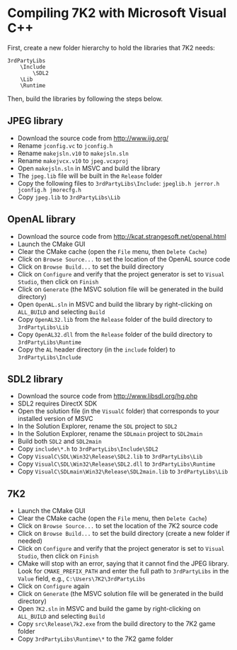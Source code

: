 Compiling 7K2 with Microsoft Visual C++
=======================================

First, create a new folder hierarchy to hold the libraries that 7K2 needs:

	3rdPartyLibs
	    \Include
	        \SDL2
	    \Lib
	    \Runtime

Then, build the libraries by following the steps below.

JPEG library
------------
* Download the source code from http://www.ijg.org/
* Rename `jconfig.vc` to `jconfig.h`
* Rename `makejsln.v10` to `makejsln.sln`
* Rename `makejvcx.v10` to `jpeg.vcxproj`
* Open `makejsln.sln` in MSVC and build the library
* The `jpeg.lib` file will be built in the `Release` folder
* Copy the following files to `3rdPartyLibs\Include`:
  `jpeglib.h jerror.h jconfig.h jmorecfg.h`
* Copy `jpeg.lib` to `3rdPartyLibs\Lib`

OpenAL library
--------------
* Download the source code from http://kcat.strangesoft.net/openal.html
* Launch the CMake GUI
* Clear the CMake cache (open the `File` menu, then `Delete Cache`)
* Click on `Browse Source...` to set the location of the OpenAL source code
* Click on `Browse Build...` to set the build directory
* Click on `Configure` and verify that the project generator is set to `Visual
  Studio`, then click on `Finish`
* Click on `Generate` (the MSVC solution file will be generated in the build
  directory)
* Open `OpenAL.sln` in MSVC and build the library by right-clicking on
  `ALL_BUILD` and selecting `Build`
* Copy `OpenAL32.lib` from the `Release` folder of the build directory to
  `3rdPartyLibs\Lib`
* Copy `OpenAL32.dll` from the `Release` folder of the build directory to
  `3rdPartyLibs\Runtime`
* Copy the `AL` header directory (in the `include` folder) to
  `3rdPartyLibs\Include`

SDL2 library
------------
* Download the source code from http://www.libsdl.org/hg.php
* SDL2 requires DirectX SDK
* Open the solution file (in the `VisualC` folder) that corresponds to your
  installed version of MSVC
* In the Solution Explorer, rename the `SDL` project to `SDL2`
* In the Solution Explorer, rename the `SDLmain` project to `SDL2main`
* Build both `SDL2` and `SDL2main`
* Copy `include\*.h` to `3rdPartyLibs\Include\SDL2`
* Copy `VisualC\SDL\Win32\Release\SDL2.lib` to `3rdPartyLibs\Lib`
* Copy `VisualC\SDL\Win32\Release\SDL2.dll` to `3rdPartyLibs\Runtime`
* Copy `VisualC\SDLmain\Win32\Release\SDL2main.lib` to `3rdPartyLibs\Lib`

7K2
---
* Launch the CMake GUI
* Clear the CMake cache (open the `File` menu, then `Delete Cache`)
* Click on `Browse Source...` to set the location of the 7K2 source code
* Click on `Browse Build...` to set the build directory (create a new folder if
  needed)
* Click on `Configure` and verify that the project generator is set to `Visual
  Studio`, then click on `Finish`
* CMake will stop with an error, saying that it cannot find the JPEG library.
  Look for `CMAKE_PREFIX_PATH` and enter the full path to `3rdPartyLibs` in the
  `Value` field, e.g., `C:\Users\7K2\3rdPartyLibs`
* Click on `Configure` again
* Click on `Generate` (the MSVC solution file will be generated in the build
  directory)
* Open `7K2.sln` in MSVC and build the game by right-clicking on `ALL_BUILD`
  and selecting `Build`
* Copy `src\Release\7k2.exe` from the build directory to the 7K2 game folder
* Copy `3rdPartyLibs\Runtime\*` to the 7K2 game folder
